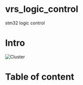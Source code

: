 # vrs_logic_control
stm32 logic control

# Intro

![Cluster](https://asset.conrad.com/media10/isa/160267/c1/-/sk/1648549_LB_00_FB/image.jpg?x=&y=)

# Table of content

